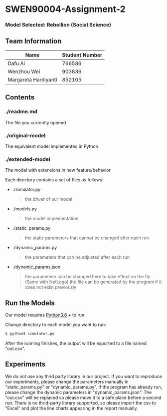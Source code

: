 # SWEN90004-Assignment-2
### Model Selected: Rebellion (Social Science)

## Team Information
| Name | Student Number |
| ------ | ------ |
| Dafu Ai | 766586 |
| Wenzhou Wei | 903836 |
| Margareta Hardiyanti | 852105 |

## Contents
### ./readme.md
The file you currently opened
### ./original-model
The equivalent model implemented in Python
### ./extended-model
The model with extensions in new feature/behavior

Each directory contains a set of files as follows:
* ./simulator.py
    > the driver of our model
* ./models.py
    > the model implementation
* ./static_params.py
    > the static parameters that cannot be changed after each run
* ./dynamic_params.py
    > the parameters that can be adjusted after each run
* ./dynamic_params.json
    > the parameters can be changed here to take effect on the fly (Same with NetLogo)
    > the file can be generated by the program if it does not exist previously

## Run the Models
Our model requires [Python3.6](https://www.python.org/downloads/) + to run.

Change directory to each model you want to run:

```sh
$ python3 simulator.py
```
After the running finishes, the output will be exported to a file named "out.csv".

## Experiments
We do not use any third party library in our project.
If you want to reproduce our experiments, please change the parameters manually in "static_params.py" or "dynamic_params.py". If the program has already run, please change the dynamic parameters in "dynamic_params.json". The "out.csv" will be replaced so please move it to a safe place before a second run.
There is no thrid-party library supported, so please import the csv to "Excel" and plot the line charts appearing in the report manually.
